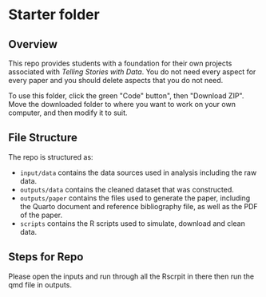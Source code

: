 # Starter folder

## Overview

This repo provides students with a foundation for their own projects associated with *Telling Stories with Data*. You do not need every aspect for every paper and you should delete aspects that you do not need.

To use this folder, click the green "Code" button", then "Download ZIP". Move the downloaded folder to where you want to work on your own computer, and then modify it to suit.

## File Structure

The repo is structured as:

-   `input/data` contains the data sources used in analysis including the raw data.
-   `outputs/data` contains the cleaned dataset that was constructed.
-   `outputs/paper` contains the files used to generate the paper, including the Quarto document and reference bibliography file, as well as the PDF of the paper. 
-   `scripts` contains the R scripts used to simulate, download and clean data.

## Steps for Repo

Please open the inputs and run through all the Rscrpit in there then run the qmd file in outputs. 
